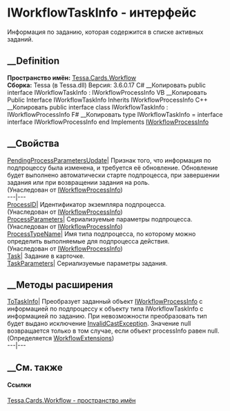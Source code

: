 # IWorkflowTaskInfo - интерфейс
Информация по заданию, которая содержится в списке активных заданий.
## __Definition
 **Пространство имён:** [Tessa.Cards.Workflow](N_Tessa_Cards_Workflow.htm)  
 **Сборка:** Tessa (в Tessa.dll) Версия: 3.6.0.17
C# __Копировать
     public interface IWorkflowTaskInfo : IWorkflowProcessInfo
VB __Копировать
     Public Interface IWorkflowTaskInfo
    	Inherits IWorkflowProcessInfo
C++ __Копировать
     public interface class IWorkflowTaskInfo : IWorkflowProcessInfo
F# __Копировать
     type IWorkflowTaskInfo = 
        interface
            interface IWorkflowProcessInfo
        end
Implements
    [IWorkflowProcessInfo](T_Tessa_Cards_Workflow_IWorkflowProcessInfo.htm)
##  __Свойства
[PendingProcessParametersUpdate](P_Tessa_Cards_Workflow_IWorkflowProcessInfo_PendingProcessParametersUpdate.htm)|
Признак того, что информация по подпроцессу была изменена, и требуется её
обновление. Обновление будет выполнено автоматически старте подпроцесса, при
завершении задания или при возвращении задания на роль.  
(Унаследован от
[IWorkflowProcessInfo](T_Tessa_Cards_Workflow_IWorkflowProcessInfo.htm))  
---|---  
[ProcessID](P_Tessa_Cards_Workflow_IWorkflowProcessInfo_ProcessID.htm)|
Идентификатор экземпляра подпроцесса.  
(Унаследован от
[IWorkflowProcessInfo](T_Tessa_Cards_Workflow_IWorkflowProcessInfo.htm))  
[ProcessParameters](P_Tessa_Cards_Workflow_IWorkflowProcessInfo_ProcessParameters.htm)|
Сериализуемые параметры подпроцесса.  
(Унаследован от
[IWorkflowProcessInfo](T_Tessa_Cards_Workflow_IWorkflowProcessInfo.htm))  
[ProcessTypeName](P_Tessa_Cards_Workflow_IWorkflowProcessInfo_ProcessTypeName.htm)|
Имя типа подпроцесса, по которому можно определить выполняемые для подпроцесса
действия.  
(Унаследован от
[IWorkflowProcessInfo](T_Tessa_Cards_Workflow_IWorkflowProcessInfo.htm))  
[Task](P_Tessa_Cards_Workflow_IWorkflowTaskInfo_Task.htm)| Задание в карточке.  
[TaskParameters](P_Tessa_Cards_Workflow_IWorkflowTaskInfo_TaskParameters.htm)|
Сериализуемые параметры задания.  
##  __Методы расширения
[ToTaskInfo](M_Tessa_Cards_Workflow_WorkflowExtensions_ToTaskInfo.htm)|
Преобразует заданный объект
[IWorkflowProcessInfo](T_Tessa_Cards_Workflow_IWorkflowProcessInfo.htm) с
информацией по подпроцессу к объекту типа IWorkflowTaskInfo с информацией по
заданию. При невозможности преобразовать тип будет выдано исключение
[InvalidCastException](https://learn.microsoft.com/dotnet/api/system.invalidcastexception).
Значение null возвращается только в том случае, если объект processInfo равен
null.  
(Определяется
[WorkflowExtensions](T_Tessa_Cards_Workflow_WorkflowExtensions.htm))  
---|---  
##  __См. также
#### Ссылки
[Tessa.Cards.Workflow - пространство имён](N_Tessa_Cards_Workflow.htm)
